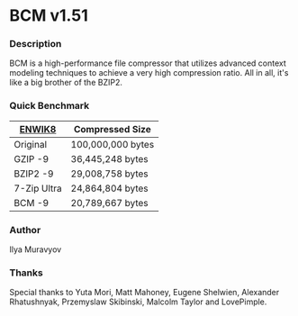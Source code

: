# BCM v1.51

### Description
BCM is a high-performance file compressor that utilizes advanced context modeling techniques to achieve a very high compression ratio. All in all, it's like a big brother of the BZIP2.

### Quick Benchmark
[ENWIK8][1] | Compressed Size   |
------------|-------------------|
Original    | 100,000,000 bytes |   
GZIP -9     | 36,445,248 bytes  |
BZIP2 -9    | 29,008,758 bytes  |
7-Zip Ultra | 24,864,804 bytes  |
BCM -9      | 20,789,667 bytes  |

[1]:http://mattmahoney.net/dc/text.html

### Author
Ilya Muravyov

### Thanks
Special thanks to Yuta Mori, Matt Mahoney, Eugene Shelwien, Alexander Rhatushnyak, Przemyslaw Skibinski, Malcolm Taylor and LovePimple.
